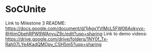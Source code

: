 # SoCUnite

Link to Milestone 3 README: https://docs.google.com/document/d/1jAgxYVlMcL5FW06Aokyvx-8HIjmObehRPW9WAnyuZ9c/edit?usp=sharing
Link to demo videos: https://drive.google.com/drive/folders/1NY0f_Tx-Rah07LYe4KadQMOpy_CSH5m5?usp=sharing 
